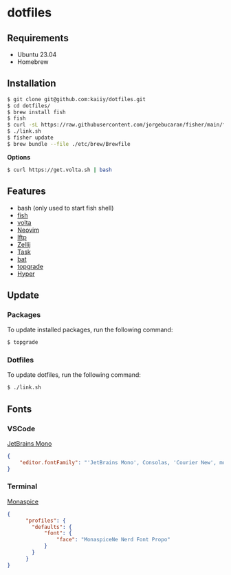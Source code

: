 # dotfiles 

## Requirements

- Ubuntu 23.04
- Homebrew

## Installation

```sh
$ git clone git@github.com:kaiiy/dotfiles.git
$ cd dotfiles/
$ brew install fish
$ fish
$ curl -sL https://raw.githubusercontent.com/jorgebucaran/fisher/main/functions/fisher.fish | source && fisher install jorgebucaran/fisher
$ ./link.sh
$ fisher update
$ brew bundle --file ./etc/brew/Brewfile
```

**Options**


```sh
$ curl https://get.volta.sh | bash
```

## Features

- bash (only used to start fish shell)
- [fish](https://github.com/fish-shell/fish-shell)
- [volta](https://github.com/volta-cli/volta)
- [Neovim](https://github.com/neovim/neovim) 
- [lftp](https://packages.ubuntu.com/jammy/lftp)
- [Zellij](https://github.com/zellij-org/zellij)
- [Task](https://taskfile.dev)
- [bat](https://github.com/sharkdp/bat)
- [topgrade](https://github.com/topgrade-rs/topgrade)
- [Hyper](https://github.com/vercel/hyper)

## Update

### Packages

To update installed packages, run the following command:

```sh
$ topgrade
```

### Dotfiles

To update dotfiles, run the following command:

```sh
$ ./link.sh
```

## Fonts

### VSCode 

[JetBrains Mono](https://www.jetbrains.com/lp/mono/)

```json
{
    "editor.fontFamily": "'JetBrains Mono', Consolas, 'Courier New', monospace"
}
```

### Terminal

[Monaspice](https://www.nerdfonts.com/font-downloads#:~:text=to%20improve%20legibility-,Download,-Preview%20on%20ProgrammingFonts)

```json
{
      "profiles": {
        "defaults": {
            "font": {
                "face": "MonaspiceNe Nerd Font Propo" 
            }
        }
      }
}
```
